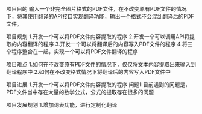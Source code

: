 项目目的
输入一个非完全图片格式的PDF文件，在不改变原有PDF文件的情况下，将其使用翻译的API接口实现翻译功能，输出一个格式不会混乱翻译后的PDF文件。

项目规划
1.开发一个可以将PDF文件内容提取的程序
2.开发一个可以调用API将提取的内容翻译的程序
3.开发一个可以将翻译后的内容写入PDF文件的程序
4.将三个程序整合在一起，实现一个可以将PDF文件翻译的程序

项目难点
1.如何在不改变原有PDF文件的情况下，仅仅将文本内容提取出来输入到翻译程序中
2.如何在不改变格式情况下将翻译后的内容写入PDF文件中

项目进展
1.开发一个可以将PDF文件内容提取的程序
问题1
目前遇到的问题是，PDF文件当中存在大量的数学公式，公式的提取存在很多的问题

项目发展规划
1.增加词表功能，进行定制化翻译
